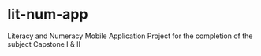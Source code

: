 # lit-num-app
Literacy and Numeracy Mobile Application Project for the completion of the subject Capstone I & II
